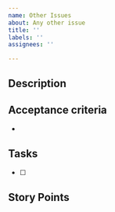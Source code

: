 ```yaml
---
name: Other Issues
about: Any other issue
title: ''
labels: ''
assignees: ''

---
```


## Description

## Acceptance criteria
- 

## Tasks
- [ ] 

## Story Points

